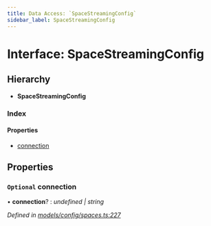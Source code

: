 ```yaml
---
title: Data Access: `SpaceStreamingConfig`
sidebar_label: SpaceStreamingConfig
---
```


# Interface: SpaceStreamingConfig

## Hierarchy

* **SpaceStreamingConfig**

### Index

#### Properties

* [connection](spacestreamingconfig.md#optional-connection)

## Properties

### `Optional` connection

• **connection**? : *undefined | string*

*Defined in [models/config/spaces.ts:227](https://github.com/terascope/teraslice/blob/6aab1cd2/packages/data-access/src/models/config/spaces.ts#L227)*

